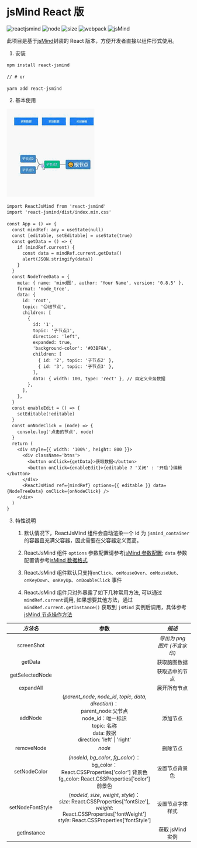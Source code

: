 # jsMind React 版

![reactjsmind](https://img.shields.io/badge/ReactJSMind-JsMind?style=flat&logo=webcomponentsdotorg&color=%23333) ![node](<https://img.shields.io/badge/node-v16.20.0-brightgreen?style=flat&logo=nodedotjs&color=rgb(0%2C126%2C198)>) ![size](<https://img.shields.io/badge/packed%20size-27.9%20KB-brightgreen?style=flat&color=rgb(0%2C126%2C198)>) ![webpack](https://img.shields.io/badge/webpack-v5.93-brightgreen?style=plastic&logo=webpack) ![jsMind](https://img.shields.io/badge/jsMind-0.8.5%2B-brightgreen?style=plastic&logo=npm)

此项目是基于[jsMind](https://github.com/hizzgdev/jsmind)封装的 React 版本，方便开发者直接以组件形式使用。

1. 安装

```
npm install react-jsmind

// # or

yarn add react-jsmind
```

2. 基本使用

![react-jsmind-demo](demo.gif)

```tsx
import ReactJsMind from 'react-jsmind'
import 'react-jsmind/dist/index.min.css'

const App = () => {
  const mindRef: any = useState(null)
  const [editable, setEditable] = useState(true)
  const getData = () => {
    if (mindRef.current) {
      const data = mindRef.current.getData()
      alert(JSON.stringify(data))
    }
  }
  const NodeTreeData = {
    meta: { name: 'mind图', author: 'Your Name', version: '0.8.5' },
    format: 'node_tree',
    data: {
      id: 'root',
      topic: '😊根节点',
      children: [
        {
          id: '1',
          topic: '子节点1',
          direction: 'left',
          expanded: true,
          'background-color': '#03BF8A',
          children: [
            { id: '2', topic: '子节点2' },
            { id: '3', topic: '子节点3' },
          ],
          data: { width: 100, type: 'rect' }, // 自定义业务数据
        },
      ],
    },
  }
  const enableEdit = () => {
    setEditable(!editable)
  }
  const onNodeClick = (node) => {
    console.log('点击的节点', node)
  }
  return (
    <div style={{ width: '100%', height: 800 }}>
      <div className='btns'>
        <button onClick={getData}>获取数据</button>
        <button onClick={enableEdit}>{editable ? '关闭' : '开启'}编辑</button>
      </div>
      <ReactJsMind ref={mindRef} options={{ editable }} data={NodeTreeData} onClick={onNodeClick} />
    </div>
  )
}
```

3.  特性说明

    1. 默认情况下，ReactJsMind 组件会自动渲染一个 id 为 `jsmind_container` 的容器且充满父容器，因此需要在父容器定义宽高。

    2. ReactJsMind 组件 `options` 参数配置请参考[jsMind 参数配置](https://github.com/hizzgdev/jsmind/blob/master/docs/zh/2.options.md); `data` 参数配置请参考[jsMind 数据格式](https://github.com/hizzgdev/jsmind/blob/master/docs/zh/1.usage.md)

    3. ReactJsMind 组件默认只支持`onClick`、`onMouseOver`、`onMouseUut`、`onKeyDown`、`onKeyUp`、`onDoubleClick` 事件
    4. ReactJsMind 组件只对外暴露了如下几种常用方法, 可以通过 `mindRef.current`调用, 如果想要其他方法，通过 `mindRef.current.getInstance()` 获取到 `jsMind` 实例后调用，具体参考[jsMind 节点操作方法](https://github.com/hizzgdev/jsmind/blob/master/docs/zh/3.operation.md)

|     _方法名_     |                                                                                         参数                                                                                          |            _描述_            |
| :--------------: | :-----------------------------------------------------------------------------------------------------------------------------------------------------------------------------------: | :--------------------------: |
|    screenShot    |                                                                                                                                                                                       | _导出为 png 图片 (不含水印)_ |
|     getData      |                                                                                                                                                                                       |         获取脑图数据         |
| getSelectedNode  |                                                                                                                                                                                       |        获取选中的节点        |
|    expandAll     |                                                                                                                                                                                       |         展开所有节点         |
|     addNode      |     (_parent_node_, _node_id_, _topic_, _data_, _direction_)：<br />parent_node:父节点<br />node_id：唯一标识<br />topic: 名称<br />data: 数据<br />direction: 'left' \| 'right'      |           添加节点           |
|    removeNode    |                                                                                        _node_                                                                                         |           删除节点           |
|   setNodeColor   |                      _(nodeId_, _bg_color_, _fg_color_）：<br />bg_color：React.CSSProperties['color'] 背景色<br />fg_color: React.CSSProperties['color'] 前景色                      |        设置节点背景色        |
| setNodeFontStyle | (_nodeId_, _size_, _weight_, _style_)：<br />_size_: React.CSSProperties['fontSize'],<br />_weight_: React.CSSProperties['fontWeight']<br />_style_: React.CSSProperties['fontStyle'] |       设置节点字体样式       |
|   getInstance    |                                                                                                                                                                                       |       获取 jsMind 实例       |
